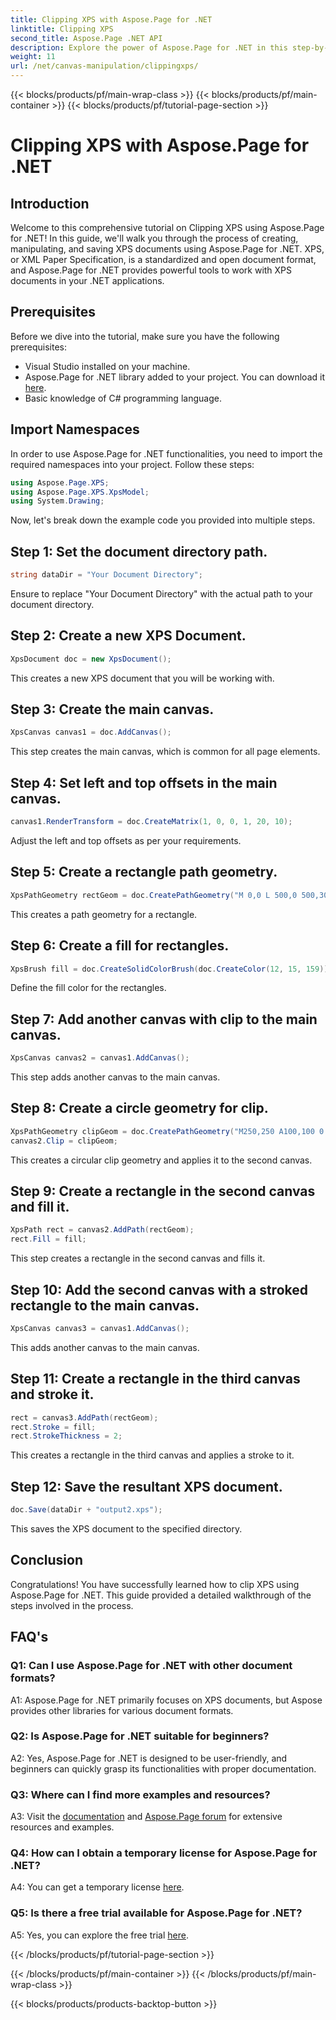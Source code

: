 ```yaml
---
title: Clipping XPS with Aspose.Page for .NET
linktitle: Clipping XPS
second_title: Aspose.Page .NET API
description: Explore the power of Aspose.Page for .NET in this step-by-step guide on clipping XPS documents. Create, manipulate, and save XPS files effortlessly.
weight: 11
url: /net/canvas-manipulation/clippingxps/
---
```


{{< blocks/products/pf/main-wrap-class >}}
{{< blocks/products/pf/main-container >}}
{{< blocks/products/pf/tutorial-page-section >}}

# Clipping XPS with Aspose.Page for .NET

## Introduction

Welcome to this comprehensive tutorial on Clipping XPS using Aspose.Page for .NET! In this guide, we'll walk you through the process of creating, manipulating, and saving XPS documents using Aspose.Page for .NET. XPS, or XML Paper Specification, is a standardized and open document format, and Aspose.Page for .NET provides powerful tools to work with XPS documents in your .NET applications.

## Prerequisites

Before we dive into the tutorial, make sure you have the following prerequisites:

- Visual Studio installed on your machine.
- Aspose.Page for .NET library added to your project. You can download it [here](https://releases.aspose.com/page/net/).
- Basic knowledge of C# programming language.

## Import Namespaces

In order to use Aspose.Page for .NET functionalities, you need to import the required namespaces into your project. Follow these steps:

```csharp
using Aspose.Page.XPS;
using Aspose.Page.XPS.XpsModel;
using System.Drawing;
```

Now, let's break down the example code you provided into multiple steps.

## Step 1: Set the document directory path.

```csharp
string dataDir = "Your Document Directory";
```

Ensure to replace "Your Document Directory" with the actual path to your document directory.

## Step 2: Create a new XPS Document.

```csharp
XpsDocument doc = new XpsDocument();
```

This creates a new XPS document that you will be working with.

## Step 3: Create the main canvas.

```csharp
XpsCanvas canvas1 = doc.AddCanvas();
```

This step creates the main canvas, which is common for all page elements.

## Step 4: Set left and top offsets in the main canvas.

```csharp
canvas1.RenderTransform = doc.CreateMatrix(1, 0, 0, 1, 20, 10);
```

Adjust the left and top offsets as per your requirements.

## Step 5: Create a rectangle path geometry.

```csharp
XpsPathGeometry rectGeom = doc.CreatePathGeometry("M 0,0 L 500,0 500,300 0,300 Z");
```

This creates a path geometry for a rectangle.

## Step 6: Create a fill for rectangles.

```csharp
XpsBrush fill = doc.CreateSolidColorBrush(doc.CreateColor(12, 15, 159));
```

Define the fill color for the rectangles.

## Step 7: Add another canvas with clip to the main canvas.

```csharp
XpsCanvas canvas2 = canvas1.AddCanvas();
```

This step adds another canvas to the main canvas.

## Step 8: Create a circle geometry for clip.

```csharp
XpsPathGeometry clipGeom = doc.CreatePathGeometry("M250,250 A100,100 0 1 1 250,50 100,100 0 1 1 250,250");
canvas2.Clip = clipGeom;
```

This creates a circular clip geometry and applies it to the second canvas.

## Step 9: Create a rectangle in the second canvas and fill it.

```csharp
XpsPath rect = canvas2.AddPath(rectGeom);
rect.Fill = fill;
```

This step creates a rectangle in the second canvas and fills it.

## Step 10: Add the second canvas with a stroked rectangle to the main canvas.

```csharp
XpsCanvas canvas3 = canvas1.AddCanvas();
```

This adds another canvas to the main canvas.

## Step 11: Create a rectangle in the third canvas and stroke it.

```csharp
rect = canvas3.AddPath(rectGeom);
rect.Stroke = fill;
rect.StrokeThickness = 2;
```

This creates a rectangle in the third canvas and applies a stroke to it.

## Step 12: Save the resultant XPS document.

```csharp
doc.Save(dataDir + "output2.xps");
```

This saves the XPS document to the specified directory.

## Conclusion

Congratulations! You have successfully learned how to clip XPS using Aspose.Page for .NET. This guide provided a detailed walkthrough of the steps involved in the process.

## FAQ's

### Q1: Can I use Aspose.Page for .NET with other document formats?

A1: Aspose.Page for .NET primarily focuses on XPS documents, but Aspose provides other libraries for various document formats.

### Q2: Is Aspose.Page for .NET suitable for beginners?

A2: Yes, Aspose.Page for .NET is designed to be user-friendly, and beginners can quickly grasp its functionalities with proper documentation.

### Q3: Where can I find more examples and resources?

A3: Visit the [documentation](https://reference.aspose.com/page/net/) and [Aspose.Page forum](https://forum.aspose.com/c/page/39) for extensive resources and examples.

### Q4: How can I obtain a temporary license for Aspose.Page for .NET?

A4: You can get a temporary license [here](https://purchase.aspose.com/temporary-license/).

### Q5: Is there a free trial available for Aspose.Page for .NET?

A5: Yes, you can explore the free trial [here](https://releases.aspose.com/).

{{< /blocks/products/pf/tutorial-page-section >}}

{{< /blocks/products/pf/main-container >}}
{{< /blocks/products/pf/main-wrap-class >}}

{{< blocks/products/products-backtop-button >}}
